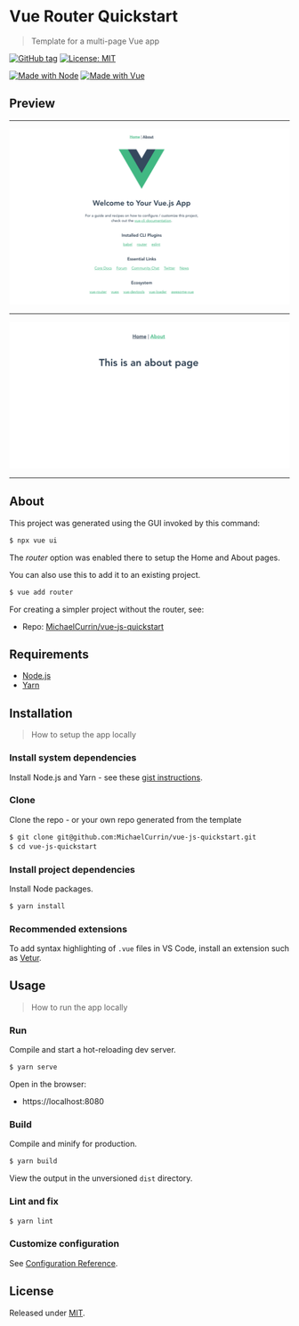 # Vue Router Quickstart
> Template for a multi-page Vue app

[![GitHub tag](https://img.shields.io/github/tag/MichaelCurrin/vue-router-quickstart)](https://github.com/MichaelCurrin/vue-router-quickstart/tags/)
[![License: MIT](https://img.shields.io/badge/License-MIT-blue)](#license)

[![Made with Node](https://img.shields.io/badge/Node.js->=10.X-blue?logo=javascript)](https://nodejs.org)
[![Made with Vue](https://img.shields.io/github/package-json/dependency-version/MichaelCurrin/vue-js-quickstart/vue)](https://www.npmjs.com/package/vue)


## Preview

---

![Sample 1](/sample-1.png)

---

![Sample 2](/sample-2.png)

---

## About

This project was generated using the GUI invoked by this command:

```sh
$ npx vue ui
```

The _router_ option was enabled there to setup the Home and About pages.

You can also use this to add it to an existing project.

```sh
$ vue add router
```

For creating a simpler project without the router, see:

- Repo: [MichaelCurrin/vue-js-quickstart](https://github.com/MichaelCurrin/vue-js-quickstart)


## Requirements

- [Node.js](https://github.com/MichaelCurrin/learn-to-code/blob/master/en/topics/scripting_languages/JavaScript/node.md)
- [Yarn](https://classic.yarnpkg.com/en/)


## Installation
> How to setup the app locally

### Install system dependencies

Install Node.js and Yarn - see these [gist instructions](https://gist.github.com/MichaelCurrin/bdc34c554fa3023ee81449eb77375fcb).

### Clone

Clone the repo - or your own repo generated from the template

```sh
$ git clone git@github.com:MichaelCurrin/vue-js-quickstart.git
$ cd vue-js-quickstart
```

### Install project dependencies

Install Node packages.

```sh
$ yarn install
```

### Recommended extensions

To add syntax highlighting of `.vue` files in VS Code, install an extension such as [Vetur](https://marketplace.visualstudio.com/items?itemName=octref.vetur).


## Usage
> How to run the app locally

### Run

Compile and start a hot-reloading dev server.

```sh
$ yarn serve
```

Open in the browser:

- https://localhost:8080

### Build

Compile and minify for production.

```sh
$ yarn build
```

View the output in the unversioned `dist` directory.

### Lint and fix

```sh
$ yarn lint
```

### Customize configuration

See [Configuration Reference](https://cli.vuejs.org/config/).


## License

Released under [MIT](/LICENSE).
